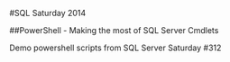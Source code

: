 #SQL Saturday 2014

##PowerShell - Making the most of SQL Server Cmdlets

Demo powershell scripts from SQL Server Saturday #312